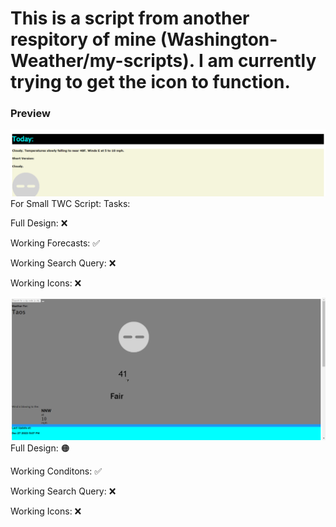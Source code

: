<h1>This is a script from another respitory of mine (Washington-Weather/my-scripts). I am currently trying to get the icon to function.</h1>

<h3>Preview</h3>
 <img src="preview.png"><img>
For Small TWC Script:
  Tasks:
  <p>Full Design: ❌</p>
  <p>Working Forecasts: ✅</p>   
  <p>Working Search Query: ❌</p>
  <p>Working Icons: ❌</p>
  <img src="preview2.png"
For Large TWC Script:
  <p>Full Design: 🟠</p>
  <p>Working Conditons: ✅</p>   
  <p>Working Search Query: ❌</p>
  <p>Working Icons: ❌</p>
